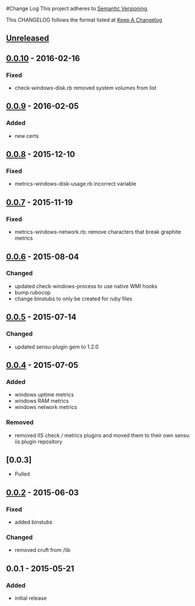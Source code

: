#Change Log
This project adheres to [Semantic Versioning](http://semver.org/).

This CHANGELOG follows the format listed at [Keep A Changelog](http://keepachangelog.com/)

## [Unreleased]

## [0.0.10] - 2016-02-16
### Fixed
- check-windows-disk.rb removed system volumes from list

## [0.0.9] - 2016-02-05
### Added
- new certs

## [0.0.8] - 2015-12-10
### Fixed
- metrics-windows-disk-usage.rb incorrect variable

## [0.0.7] - 2015-11-19
### Fixed
- metrics-windows-network.rb: remove characters that break graphite metrics

## [0.0.6] - 2015-08-04
### Changed
- updated check-windows-process to use native WMI hooks
- bump rubocop
- change binstubs to only be created for ruby files

## [0.0.5] - 2015-07-14
### Changed
- updated sensu-plugin gem to 1.2.0

## [0.0.4] - 2015-07-05
### Added
- windows uptime metrics
- windows RAM metrics
- windows network metrics

### Removed
- removed IIS check / metrics plugins and moved them to their own sensu iis plugin repository

## [0.0.3]
- Pulled

## [0.0.2] - 2015-06-03

### Fixed
- added binstubs

### Changed
- removed cruft from /lib

## 0.0.1 - 2015-05-21

### Added
- initial release

[Unreleased]: https://github.com/sensu-plugins/sensu-plugins-windows/compare/0.0.10...HEAD
[0.0.10]: https://github.com/sensu-plugins/sensu-plugins-windows/compare/v0.0.9...v0.0.10
[0.0.9]: https://github.com/sensu-plugins/sensu-plugins-windows/compare/0.0.8..v0.0.9
[0.0.8]: https://github.com/sensu-plugins/sensu-plugins-windows/compare/0.0.7...0.0.8
[0.0.7]: https://github.com/sensu-plugins/sensu-plugins-windows/compare/0.0.6...0.0.7
[0.0.6]: https://github.com/sensu-plugins/sensu-plugins-windows/compare/0.0.5...0.0.6
[0.0.5]: https://github.com/sensu-plugins/sensu-plugins-windows/compare/0.0.4...0.0.5
[0.0.4]: https://github.com/sensu-plugins/sensu-plugins-windows/compare/0.0.3...0.0.4
[0.0.4]: https://github.com/sensu-plugins/sensu-plugins-windows/compare/0.0.2...0.0.3
[0.0.2]: https://github.com/sensu-plugins/sensu-plugins-windows/compare/0.0.1...0.0.2
